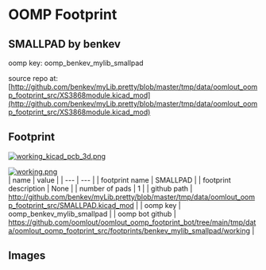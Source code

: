 # OOMP Footprint  
## SMALLPAD  by benkev  
  
oomp key: oomp_benkev_mylib_smallpad  
  
source repo at: [http://github.com/benkev/myLib.pretty/blob/master/tmp/data/oomlout_oomp_footprint_src/XS3868module.kicad_mod](http://github.com/benkev/myLib.pretty/blob/master/tmp/data/oomlout_oomp_footprint_src/XS3868module.kicad_mod)  
## Footprint  
  
[![working_kicad_pcb_3d.png](working_kicad_pcb_3d_600.png)](working_kicad_pcb_3d.png)  
  
[![working.png](working_600.png)](working.png)  
| name | value | 
| --- | --- | 
| footprint name | SMALLPAD | 
| footprint description | None | 
| number of pads | 1 | 
| github path | http://github.com/benkev/myLib.pretty/blob/master/tmp/data/oomlout_oomp_footprint_src/SMALLPAD.kicad_mod | 
| oomp key | oomp_benkev_mylib_smallpad | 
| oomp bot github | https://github.com/oomlout/oomlout_oomp_footprint_bot/tree/main/tmp/data/oomlout_oomp_footprint_src/footprints/benkev_mylib_smallpad/working | 
## Images  
